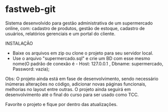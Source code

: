# fastweb-git

Sistema desenvolvido para gestão administrativa de um supermercado online, com: cadastro de produtos, gestão de estoque, cadastro de usuários, relatórios gerenciais e um portal do cliente.

INSTALAÇÃO

- Baixe os arquivos em zip ou clone o projeto para seu servidor local. 
- Use o arquivo "supermercado.sql" e crie um BD com esse mesmo nome(O padrão de conexão é - Host: 127.0.0.1 , Dbname: supermercado, Password: vazia);


Obs: O projeto ainda está em fase de desenvolvimento, sendo necessário inúmeras alterações no código, adicionar novas páginas funcionais, melhorias no layout entre outras. O projeto ainda seguirá em desenvolvimento até o final do curso para ser usado como TCC.


 Favorite o projeto e fique por dentro das atualizações.
